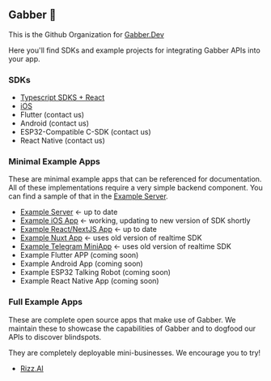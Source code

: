 ## Gabber 👋

This is the Github Organization for [Gabber.Dev](https://gabber.dev)

Here you'll find SDKs and example projects for integrating Gabber APIs into your app.

### SDKs

- [Typescript SDKS + React](https://github.com/gabber-dev/sdks-ts)
- [iOS](https://github.com/gabber-dev/sdk-swift)
- Flutter (contact us)
- Android (contact us)
- ESP32-Compatible C-SDK (contact us)
- React Native (contact us)

### Minimal Example Apps
These are minimal example apps that can be referenced for documentation.
All of these implementations require a very simple backend component. You can find a sample of that in the [Example Server](https://github.com/gabber-dev/example-server).

- [Example Server](https://github.com/gabber-dev/example-server) <- up to date
- [Example iOS App](https://github.com/gabber-dev/example-iOS) <- working, updating to new version of SDK shortly
- [Example React/NextJS App](https://github.com/gabber-dev/example-next-js) <- up to date
- [Example Nuxt App](https://github.com/gabber-dev/example-nuxt) <- uses old version of realtime SDK
- [Example Telegram MiniApp](https://github.com/gabber-dev/example-telegram-miniapp) <- uses old version of realtime SDK
- Example Flutter APP (coming soon)
- Example Android App (coming soon)
- Example ESP32 Talking Robot (coming soon)
- Example React Native App (coming soon)

### Full Example Apps
These are complete open source apps that make use of Gabber.
We maintain these to showcase the capabilities of Gabber and to dogfood our APIs
to discover blindspots.

They are completely deployable mini-businesses. We encourage you to try!

- [Rizz.AI](https://github.com/gabber-dev/example-app-rizz-ai)
